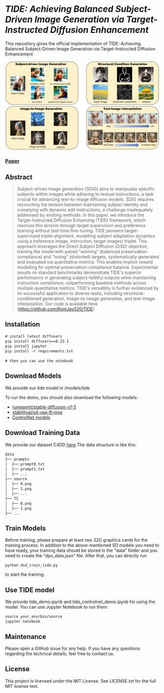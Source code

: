 # ___***TIDE: Achieving Balanced Subject-Driven Image Generation via Target-Instructed Diffusion Enhancement***___
This repository gives the official implementation of TIDE: Achieving Balanced Subject-Driven Image Generation via Target-Instructed Diffusion Enhancement

![Example](asserts/teaser.png)

### [Paper]()

## Abstract
>Subject-driven image generation (SDIG) aims to manipulate specific subjects within images while adhering to textual instructions, a task crucial for advancing text-to-image diffusion models. SDIG requires reconciling the tension between maintaining subject identity and complying with dynamic edit instructions, a challenge inadequately addressed by existing methods. In this paper, we introduce the Target-Instructed Diffusion Enhancing (TIDE) framework, which resolves this tension through target supervision and preference learning without test-time fine-tuning. TIDE pioneers target-supervised triplet alignment, modelling subject adaptation dynamics using a (reference image, instruction, target images) triplet. This approach leverages the Direct Subject Diffusion (DSD) objective, training the model with paired "winning" (balanced preservation-compliance) and "losing" (distorted) targets, systematically generated and evaluated via quantitative metrics. This enables implicit reward modelling for optimal preservation-compliance balance. Experimental results on standard benchmarks demonstrate TIDE's superior performance in generating subject-faithful outputs while maintaining instruction compliance, outperforming baseline methods across multiple quantitative metrics. TIDE's versatility is further evidenced by its successful application to diverse tasks, including structural-conditioned generation, image-to-image generation, and text-image interpolation. Our code is available here (https://github.com/KomJay520/TIDE)

## Installation

```
# install latest diffusers
pip install diffusers==0.22.1
pip install jupyter
pip install -r requirements.txt

# then you can use the notebook
```

## Download Models

We provide our tide model in /models/tide

To run the demo, you should also download the following models:
- [runwayml/stable-diffusion-v1-5](https://huggingface.co/runwayml/stable-diffusion-v1-5)
- [stabilityai/sd-vae-ft-mse](https://huggingface.co/stabilityai/sd-vae-ft-mse)
- [ControlNet models](https://huggingface.co/lllyasviel)

## Download Training Data
We provide our dataset C4DD [here](https://doi.org/10.5281/zenodo.16940143)
The data structure is like this:
```
data
├── prompts
│  ├── prompt0.txt
│  ├── prompt1.txt
│  ├── ...
├── source
│  ├── 0.png
│  ├── 1.png
│  ├── ...
├── TI
│  ├── 0.png
│  ├── 1.png
├── ...
```

## Train Models
Before training, please prepare at least two 32G graphics cards for the training process. In addition to the above-mentioned SD models you need to have ready, your training data should be stored in the "data" folder and you need to create the "dpo_data.json" file. After that, you can directly run
```
python dsd_train_tide.py
```
to start the training.

## Use TIDE model
We provide tide_demo.ipynb and tide_controlnet_demo.ipynb for using the model. You can use Jupyter Notebook to run them.
```
source your_env/bin/source
jupyter notebook
```

## Maintenance

Please open a GitHub issue for any help. If you have any questions regarding the technical details, feel free to contact us. 

## License

This project is licensed under the MIT License. See LICENSE.txt for the full MIT license text.
